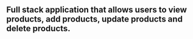 ## Full stack application that allows users to view products, add products, update products and delete products.
